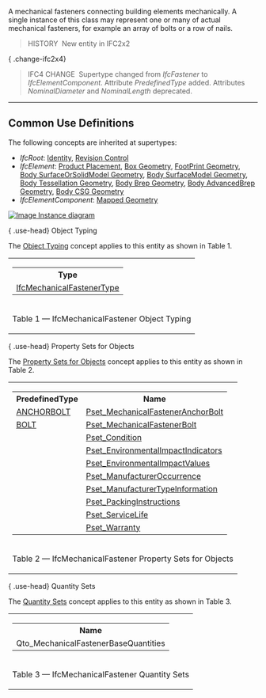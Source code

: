 A mechanical fasteners connecting building elements mechanically. A single instance of this class may represent one or many of actual mechanical fasteners, for example an array of bolts or a row of nails.

> HISTORY&nbsp; New entity in IFC2x2

{ .change-ifc2x4}
> IFC4 CHANGE&nbsp; Supertype changed from _IfcFastener_ to _IfcElementComponent_. Attribute _PredefinedType_ added. Attributes _NominalDiameter_ and _NominalLength_ deprecated.

___
## Common Use Definitions
The following concepts are inherited at supertypes:

* _IfcRoot_: [Identity](../../templates/identity.htm), [Revision Control](../../templates/revision-control.htm)
* _IfcElement_: [Product Placement](../../templates/product-placement.htm), [Box Geometry](../../templates/box-geometry.htm), [FootPrint Geometry](../../templates/footprint-geometry.htm), [Body SurfaceOrSolidModel Geometry](../../templates/body-surfaceorsolidmodel-geometry.htm), [Body SurfaceModel Geometry](../../templates/body-surfacemodel-geometry.htm), [Body Tessellation Geometry](../../templates/body-tessellation-geometry.htm), [Body Brep Geometry](../../templates/body-brep-geometry.htm), [Body AdvancedBrep Geometry](../../templates/body-advancedbrep-geometry.htm), [Body CSG Geometry](../../templates/body-csg-geometry.htm)
* _IfcElementComponent_: [Mapped Geometry](../../templates/mapped-geometry.htm)

[![Image](../../../img/diagram.png)&nbsp;Instance diagram](../../../annex/annex-d/common-use-definitions/ifcmechanicalfastener.htm)

{ .use-head}
Object Typing

The [Object Typing](../../templates/object-typing.htm) concept applies to this entity as shown in Table 1.

<table>
<tr><td>
<table class="gridtable">
<tr><th><b>Type</b></th></tr>
<tr><td><a href="../../ifcsharedcomponentelements/lexical/ifcmechanicalfastenertype.htm">IfcMechanicalFastenerType</a></td></tr>
</table>
</td></tr>
<tr><td><p class="table">Table 1 &mdash; IfcMechanicalFastener Object Typing</p></td></tr></table>

  
  
{ .use-head}
Property Sets for Objects

The [Property Sets for Objects](../../templates/property-sets-for-objects.htm) concept applies to this entity as shown in Table 2.

<table>
<tr><td>
<table class="gridtable">
<tr><th><b>PredefinedType</b></th><th><b>Name</b></th></tr>
<tr><td><a href="../../ifcsharedcomponentelements/lexical/ifcmechanicalfastenertypeenum.htm">ANCHORBOLT</a></td><td><a href="../../psd/ifcsharedcomponentelements/Pset_MechanicalFastenerAnchorBolt.xml">Pset_MechanicalFastenerAnchorBolt</a></td></tr>
<tr><td><a href="../../ifcsharedcomponentelements/lexical/ifcmechanicalfastenertypeenum.htm">BOLT</a></td><td><a href="../../psd/ifcsharedcomponentelements/Pset_MechanicalFastenerBolt.xml">Pset_MechanicalFastenerBolt</a></td></tr>
<tr><td>&nbsp;</td><td><a href="../../psd/ifcsharedfacilitieselements/Pset_Condition.xml">Pset_Condition</a></td></tr>
<tr><td>&nbsp;</td><td><a href="../../psd/ifcproductextension/Pset_EnvironmentalImpactIndicators.xml">Pset_EnvironmentalImpactIndicators</a></td></tr>
<tr><td>&nbsp;</td><td><a href="../../psd/ifcproductextension/Pset_EnvironmentalImpactValues.xml">Pset_EnvironmentalImpactValues</a></td></tr>
<tr><td>&nbsp;</td><td><a href="../../psd/ifcsharedfacilitieselements/Pset_ManufacturerOccurrence.xml">Pset_ManufacturerOccurrence</a></td></tr>
<tr><td>&nbsp;</td><td><a href="../../psd/ifcsharedfacilitieselements/Pset_ManufacturerTypeInformation.xml">Pset_ManufacturerTypeInformation</a></td></tr>
<tr><td>&nbsp;</td><td><a href="../../psd/ifcsharedmgmtelements/Pset_PackingInstructions.xml">Pset_PackingInstructions</a></td></tr>
<tr><td>&nbsp;</td><td><a href="../../psd/ifcsharedfacilitieselements/Pset_ServiceLife.xml">Pset_ServiceLife</a></td></tr>
<tr><td>&nbsp;</td><td><a href="../../psd/ifcsharedfacilitieselements/Pset_Warranty.xml">Pset_Warranty</a></td></tr>
</table>
</td></tr>
<tr><td><p class="table">Table 2 &mdash; IfcMechanicalFastener Property Sets for Objects</p></td></tr></table>

  
  
{ .use-head}
Quantity Sets

The [Quantity Sets](../../templates/quantity-sets.htm) concept applies to this entity as shown in Table 3.

<table>
<tr><td>
<table class="gridtable">
<tr><th><b>Name</b></th></tr>
<tr><td>Qto_MechanicalFastenerBaseQuantities</td></tr>
</table>
</td></tr>
<tr><td><p class="table">Table 3 &mdash; IfcMechanicalFastener Quantity Sets</p></td></tr></table>